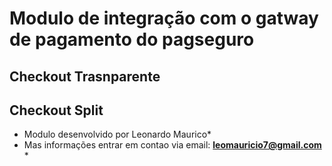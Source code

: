 # Modulo de integração com o gatway de pagamento do pagseguro
## Checkout Trasnparente
## Checkout Split
* Modulo desenvolvido por Leonardo Maurico*
* Mas informações entrar em contao via email: **leomauricio7@gmail.com** *